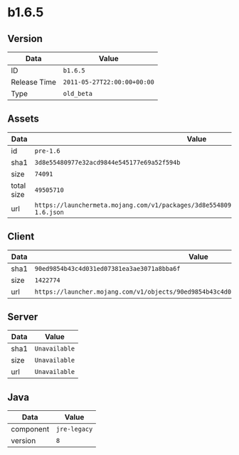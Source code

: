 # b1.6.5

## Version

|**Data**        | **Value**                 |
|----------------|-------------------------|
| ID   | ```b1.6.5```   |
| Release Time   | ```2011-05-27T22:00:00+00:00```   |
| Type   | ```old_beta```   |

## Assets

|**Data**        | **Value**                 |
|----------------|-------------------------|
| id   | ```pre-1.6```   |
| sha1   | ```3d8e55480977e32acd9844e545177e69a52f594b```   |
| size   | ```74091```   |
| total size  | ```49505710```  |
| url       | ```https://launchermeta.mojang.com/v1/packages/3d8e55480977e32acd9844e545177e69a52f594b/pre-1.6.json``` |

## Client

|**Data**        | **Value**                 |
|----------------|-------------------------|
| sha1   | ```90ed9854b43c4d031ed07381ea3ae3071a8bba6f```   |
| size   | ```1422774```   |
| url       | ```https://launcher.mojang.com/v1/objects/90ed9854b43c4d031ed07381ea3ae3071a8bba6f/client.jar``` |

## Server

|**Data**        | **Value**                 |
|----------------|-------------------------|
| sha1   | ```Unavailable```   |
| size   | ```Unavailable```   |
| url       | ```Unavailable``` |

## Java

|**Data**        | **Value**                 |
|----------------|-------------------------|
| component   | ```jre-legacy```   |
| version   | ```8```   |